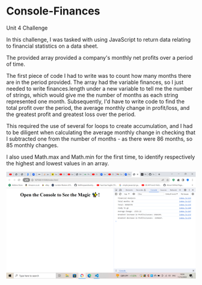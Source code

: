 # Console-Finances

Unit 4 Challenge

In this challenge, I was tasked with using JavaScript to return data relating to financial statistics on a data sheet.

The provided array provided a company's monthly net profits over a period of time.

The first piece of code I had to write was to count how many months there are in the period provided. The array had the variable finances, so I just needed to write finances.length under a new variable to tell me the number of strings, which would give me the number of months as each string represented one month. Subsequently, I'd have to write code to find the total profit over the period, the average monthly change in profit/loss, and the greatest profit and greatest loss over the period.

This required the use of several for loops to create accumulation, and I had to be diligent when calculating the average monthly change in checking that I subtracted one from the number of months - as there were 86 months, so 85 monthly changes.

I also used Math.max and Math.min for the first time, to identify respectively the highest and lowest values in an array.

![Screenshot of finished exercise.](image.png)

